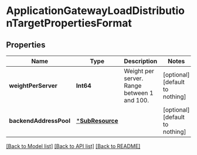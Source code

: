 # ApplicationGatewayLoadDistributionTargetPropertiesFormat


## Properties
Name | Type | Description | Notes
------------ | ------------- | ------------- | -------------
**weightPerServer** | **Int64** | Weight per server. Range between 1 and 100. | [optional] [default to nothing]
**backendAddressPool** | [***SubResource**](SubResource.md) |  | [optional] [default to nothing]


[[Back to Model list]](../README.md#models) [[Back to API list]](../README.md#api-endpoints) [[Back to README]](../README.md)


